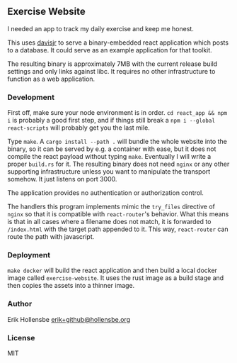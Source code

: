 ## Exercise Website

I needed an app to track my daily exercise and keep me honest.

This uses [davisjr](https://github.com/erikh/davisjr) to serve a
binary-embedded react application which posts to a database. It could serve as
an example application for that toolkit.

The resulting binary is approximately 7MB with the current release build
settings and only links against libc. It requires no other infrastructure to
function as a web application.

### Development

First off, make sure your node environment is in order. `cd react_app && npm i`
is probably a good first step, and if things still break a `npm i --global
react-scripts` will probably get you the last mile.

Type `make`. A `cargo install --path .` will bundle the whole website into the
binary, so it can be served by e.g. a container with ease, but it does not
compile the react payload without typing `make`. Eventually I will write a
proper `build.rs` for it. The resulting binary does not need `nginx` or any
other supporting infrastructure unless you want to manipulate the transport
somehow. It just listens on port 3000.

The application provides no authentication or authorization control.

The handlers this program implements mimic the `try_files` directive of `nginx`
so that it is compatible with `react-router`'s behavior. What this means is
that in all cases where a filename does not match, it is forwarded to
`/index.html` with the target path appended to it. This way, `react-router` can
route the path with javascript.

### Deployment

`make docker` will build the react application and then build a local docker
image called `exercise-website`. It uses the rust image as a build stage and
then copies the assets into a thinner image.

### Author

Erik Hollensbe <erik+github@hollensbe.org>

### License

MIT
